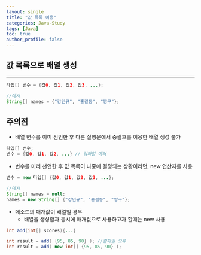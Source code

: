 ```yaml
---
layout: single
title: "값 목록 이용" 
categories: Java-Study
tags: [Java]
toc: true
author_profile: false
---
```

## 값 목록으로 배열 생성
---
```java
타입[] 변수 = {값0, 값1, 값2, 값3, ...};

//예시
String[] names = {"강민규", "홍길동", "짱구"};
```

## 주의점
- 배열 변수를 이미 선언한 후 다른 실행문에서 중괄호를 이용한 배열 생성 불가
```java
타입[] 변수;
변수 = {값0, 값1, 값2, ...} // 컴파일 에러
```

- 변수를 미리 선언한 후 값 목록이 나중에 결정되는 상황이라면, new 연산자를 사용
```java
변수 = new 타입[] {값0, 값1, 값2, 값3, ...};

//예시
String[] names = null;
names = new String[] {"강민규", "홍길동", "짱구"};
```

- 메소드의 매개값이 배열일 경우
	- 배열을 생성함과 동시에 매개값으로 사용하고자 할때는 new 사용
```java
int add(int[] scores){...}

int result = add( {95, 85, 90} ); //컴파일 오류
int result = add( new int[] {95, 85, 90} ); 
```